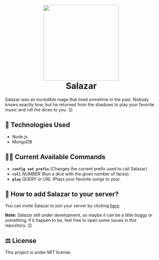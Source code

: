 <h1 align="center">
  <img src="https://images.emojiterra.com/google/android-oreo/512px/1f9d9-2642.png" width="250" height="250" align="center"  /> <br />
  Salazar
</h1>

Salazar was an incredible mage that lived sometime in the past. Nobody knows exactly how, but he returned from the shadows to play your favorite music and roll the dices to you. 😉

## 🚀 Technologies Used

- Node.js
- MongoDB

## 👨‍💻 Current Available Commands

- **`config set prefix`** (Changes the current prefix used to call Salazar).
- **`roll`** *NUMBER* (Run a dice with the given number of faces).
- **`play`** *QUERY* or *URL* (Plays your favorite songs to you). 

## 🤖 How to add Salazar to your server?

You can invite Salazar to join your server by clicking [here](https://discord.com/oauth2/authorize?client_id=735925905129734194&scope=bot).

**Note:** Salazar still under development, so maybe it can be a little buggy or something, if it happen to be, feel free to open some issues in this repository. 😉

## ⚖️ License

This project is under MIT license.
